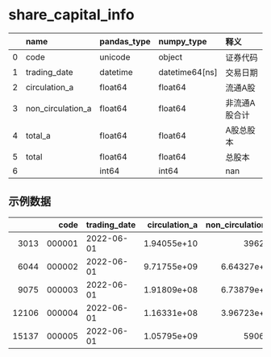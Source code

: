 
 #  share_capital_info 
|    | name              | pandas_type   | numpy_type     | 释义          |
|---:|:------------------|:--------------|:---------------|:--------------|
|  0 | code              | unicode       | object         | 证券代码      |
|  1 | trading_date      | datetime      | datetime64[ns] | 交易日期      |
|  2 | circulation_a     | float64       | float64        | 流通A股       |
|  3 | non_circulation_a | float64       | float64        | 非流通A股合计 |
|  4 | total_a           | float64       | float64        | A股总股本     |
|  5 | total             | float64       | float64        | 总股本        |
|  6 |                   | int64         | int64          | nan           |
 ## 示例数据 
|       |   code | trading_date   |   circulation_a |   non_circulation_a |     total_a |       total |
|------:|-------:|:---------------|----------------:|--------------------:|------------:|------------:|
|  3013 | 000001 | 2022-06-01     |     1.94055e+10 |    396248           | 1.94059e+10 | 1.94059e+10 |
|  6044 | 000002 | 2022-06-01     |     9.71755e+09 |         6.64327e+06 | 9.7242e+09  | 1.16254e+10 |
|  9075 | 000003 | 2022-06-01     |     1.91809e+08 |         6.73879e+07 | 2.59197e+08 | 3.33434e+08 |
| 12106 | 000004 | 2022-06-01     |     1.16331e+08 |         3.96723e+07 | 1.56003e+08 | 1.56003e+08 |
| 15137 | 000005 | 2022-06-01     |     1.05795e+09 |    590600           | 1.05854e+09 | 1.05854e+09 |